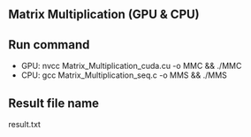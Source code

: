 ## Matrix Multiplication (GPU & CPU)

## Run command
- GPU: nvcc Matrix_Multiplication_cuda.cu -o MMC && ./MMC
- CPU: gcc Matrix_Multiplication_seq.c -o MMS && ./MMS

## Result file name
result.txt